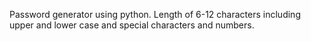 Password generator using python. Length of 6-12 characters including upper and lower case and special characters and numbers.
